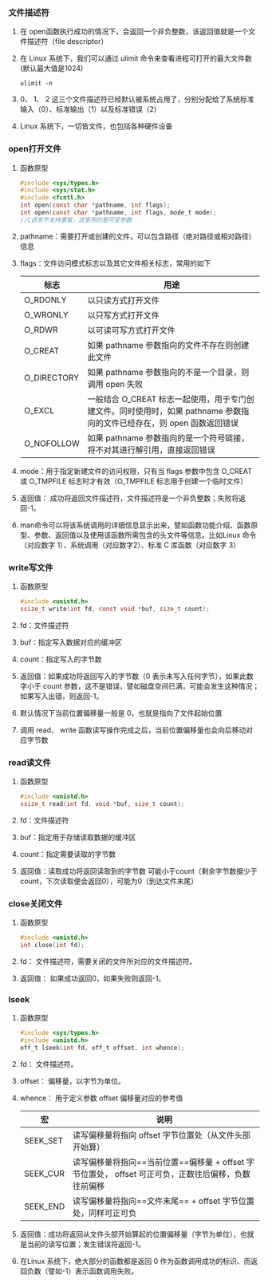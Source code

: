 ### 文件描述符

1. 在 open函数执行成功的情况下，会返回一个非负整数，该返回值就是一个文件描述符（file descriptor）  

2. 在 Linux 系统下，我们可以通过 ulimit 命令来查看进程可打开的最大文件数(默认最大值是1024)
   ```shell
   ulimit -n
   ```

3. 0、 1、 2 这三个文件描述符已经默认被系统占用了，分别分配给了系统标准输入（0）、标准输出（1）以及标准错误（2）

4. Linux 系统下，一切皆文件，也包括各种硬件设备  

### open打开文件

1. 函数原型
   ```c
   #include <sys/types.h>
   #include <sys/stat.h>
   #include <fcntl.h>
   int open(const char *pathname, int flags);
   int open(const char *pathname, int flags, mode_t mode);
   //C语言不支持重载，这里用的是可变参数
   ```

2. pathname：需要打开或创建的文件，可以包含路径（绝对路径或相对路径）信息  

3. flags：文件访问模式标志以及其它文件相关标志，常用的如下 

   | 标志        | 用途                                                         |
   | ----------- | ------------------------------------------------------------ |
   | O_RDONLY    | 以只读方式打开文件                                           |
   | O_WRONLY    | 以只写方式打开文件                                           |
   | O_RDWR      | 以可读可写方式打开文件                                       |
   | O_CREAT     | 如果 pathname 参数指向的文件不存在则创建此文件               |
   | O_DIRECTORY | 如果 pathname 参数指向的不是一个目录，则调用 open 失败       |
   | O_EXCL      | 一般结合 O_CREAT 标志一起使用，用于专门创建文件。同时使用时，如果 pathname 参数指向的文件已经存在，则 open 函数返回错误 |
   | O_NOFOLLOW  | 如果 pathname 参数指向的是一个符号链接，将不对其进行解引用，直接返回错误 |

4. mode：用于指定新建文件的访问权限，只有当 flags 参数中包含 O_CREAT 或 O_TMPFILE 标志时才有效（O_TMPFILE 标志用于创建一个临时文件） 

5. 返回值： 成功将返回文件描述符，文件描述符是一个非负整数；失败将返回-1。

6. man命令可以将该系统调用的详细信息显示出来，譬如函数功能介绍、函数原型、参数、返回值以及使用该函数所需包含的头文件等信息。比如Linux 命令（对应数字 1）、系统调用（对应数字2）、标准 C 库函数（对应数字 3）  

### write写文件

1. 函数原型
   ```c
   #include <unistd.h>
   ssize_t write(int fd, const void *buf, size_t count);
   ```

2. fd：文件描述符  

3. buf：指定写入数据对应的缓冲区  

4. count：指定写入的字节数  

5. 返回值：如果成功将返回写入的字节数（0 表示未写入任何字节），如果此数字小于 count 参数，这不是错误，譬如磁盘空间已满，可能会发生这种情况；如果写入出错，则返回-1。

6. 默认情况下当前位置偏移量一般是 0，也就是指向了文件起始位置  

7. 调用 read、 write 函数读写操作完成之后，当前位置偏移量也会向后移动对应字节数  

### read读文件

1. 函数原型
   ```c
   #include <unistd.h>
   ssize_t read(int fd, void *buf, size_t count);
   ```

2. fd：文件描述符  

3. buf：指定用于存储读取数据的缓冲区    

4. count：指定需要读取的字节数 

5. 返回值：读取成功将返回读取到的字节数  可能小于count（剩余字节数据少于count，下次读取便会返回0），可能为0（到达文件末尾）

### close关闭文件

1. 函数原型
   ```c
   #include <unistd.h>
   int close(int fd);
   ```

2. fd： 文件描述符，需要关闭的文件所对应的文件描述符。

3. 返回值： 如果成功返回0，如果失败则返回-1。

### lseek

1. 函数原型
   ```c
   #include <sys/types.h>
   #include <unistd.h>
   off_t lseek(int fd, off_t offset, int whence);
   ```

2. fd： 文件描述符。

3. offset： 偏移量，以字节为单位。

4. whence： 用于定义参数 offset 偏移量对应的参考值

   | 宏       | 说明                                                         |
   | -------- | ------------------------------------------------------------ |
   | SEEK_SET | 读写偏移量将指向 offset 字节位置处（从文件头部开始算）       |
   | SEEK_CUR | 读写偏移量将指向==当前位置==偏移量 + offset 字节位置处， offset 可正可负，正数往后偏移，负数往前偏移 |
   | SEEK_END | 读写偏移量将指向==文件末尾== + offset 字节位置处，同样可正可负 |

5. 返回值：成功将返回从文件头部开始算起的位置偏移量（字节为单位），也就是当前的读写位置；发生错误将返回-1。

6. 在Linux 系统下，绝大部分的函数都是返回 0 作为函数调用成功的标识、而返回负数（譬如-1）表示函数调用失败。